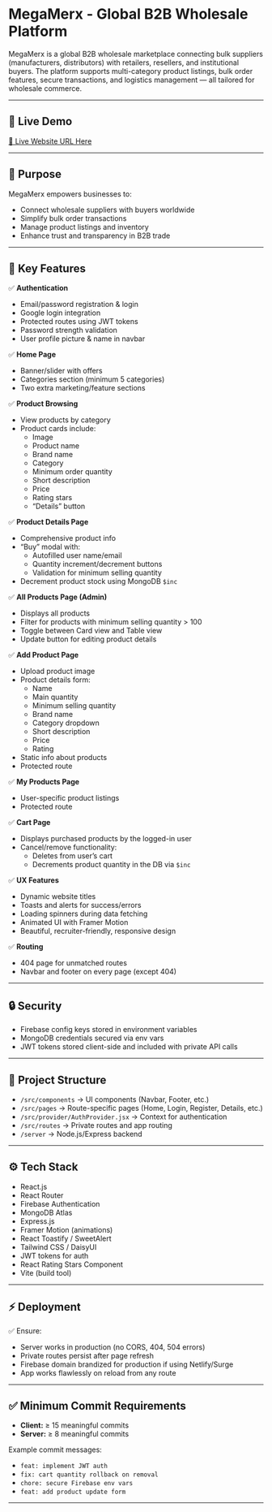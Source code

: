 # MegaMerx - Global B2B Wholesale Platform

MegaMerx is a global B2B wholesale marketplace connecting bulk suppliers (manufacturers, distributors) with retailers, resellers, and institutional buyers. The platform supports multi-category product listings, bulk order features, secure transactions, and logistics management — all tailored for wholesale commerce.

---

## 🌟 Live Demo

[🔗 Live Website URL Here](https://megamerx-client-side.web.app/)

---

## 🎯 Purpose

MegaMerx empowers businesses to:
- Connect wholesale suppliers with buyers worldwide
- Simplify bulk order transactions
- Manage product listings and inventory
- Enhance trust and transparency in B2B trade

---

## 🔑 Key Features

✅ **Authentication**
- Email/password registration & login
- Google login integration
- Protected routes using JWT tokens
- Password strength validation
- User profile picture & name in navbar

✅ **Home Page**
- Banner/slider with offers
- Categories section (minimum 5 categories)
- Two extra marketing/feature sections

✅ **Product Browsing**
- View products by category
- Product cards include:
  - Image
  - Product name
  - Brand name
  - Category
  - Minimum order quantity
  - Short description
  - Price
  - Rating stars
  - “Details” button

✅ **Product Details Page**
- Comprehensive product info
- “Buy” modal with:
  - Autofilled user name/email
  - Quantity increment/decrement buttons
  - Validation for minimum selling quantity
- Decrement product stock using MongoDB `$inc`

✅ **All Products Page (Admin)**
- Displays all products
- Filter for products with minimum selling quantity > 100
- Toggle between Card view and Table view
- Update button for editing product details

✅ **Add Product Page**
- Upload product image
- Product details form:
  - Name
  - Main quantity
  - Minimum selling quantity
  - Brand name
  - Category dropdown
  - Short description
  - Price
  - Rating
- Static info about products
- Protected route

✅ **My Products Page**
- User-specific product listings
- Protected route

✅ **Cart Page**
- Displays purchased products by the logged-in user
- Cancel/remove functionality:
  - Deletes from user’s cart
  - Decrements product quantity in the DB via `$inc`

✅ **UX Features**
- Dynamic website titles
- Toasts and alerts for success/errors
- Loading spinners during data fetching
- Animated UI with Framer Motion
- Beautiful, recruiter-friendly, responsive design

✅ **Routing**
- 404 page for unmatched routes
- Navbar and footer on every page (except 404)

---

## 🔒 Security

- Firebase config keys stored in environment variables
- MongoDB credentials secured via env vars
- JWT tokens stored client-side and included with private API calls

---

## 📁 Project Structure

- `/src/components` → UI components (Navbar, Footer, etc.)
- `/src/pages` → Route-specific pages (Home, Login, Register, Details, etc.)
- `/src/provider/AuthProvider.jsx` → Context for authentication
- `/src/routes` → Private routes and app routing
- `/server` → Node.js/Express backend

---

## ⚙️ Tech Stack

- React.js
- React Router
- Firebase Authentication
- MongoDB Atlas
- Express.js
- Framer Motion (animations)
- React Toastify / SweetAlert
- Tailwind CSS / DaisyUI
- JWT tokens for auth
- React Rating Stars Component
- Vite (build tool)

---

## ⚡ Deployment

✅ Ensure:
- Server works in production (no CORS, 404, 504 errors)
- Private routes persist after page refresh
- Firebase domain brandized for production if using Netlify/Surge
- App works flawlessly on reload from any route

---

## ✅ Minimum Commit Requirements

- **Client:** ≥ 15 meaningful commits
- **Server:** ≥ 8 meaningful commits

Example commit messages:
- `feat: implement JWT auth`
- `fix: cart quantity rollback on removal`
- `chore: secure Firebase env vars`
- `feat: add product update form`

---


